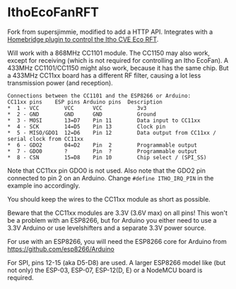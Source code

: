 # IthoEcoFanRFT
Fork from supersjimmie, modified to add a HTTP API.
Integrates with a [Homebridge plugin to control the Itho CVE Eco RFT](https://github.com/adri/homebridge-itho-cve-eco-rft).

Will work with a 868MHz CC1101 module.
The CC1150 may also work, except for receiving (which is not required for controlling an Itho EcoFan).
A 433MHz CC1101/CC1150 might also work, because it has the same chip. But a 433MHz CC11xx board has a different RF filter, causing a lot less transmission power (and reception).
```
Connections between the CC1101 and the ESP8266 or Arduino:
CC11xx pins    ESP pins Arduino pins  Description
*  1 - VCC        VCC      VCC           3v3
*  2 - GND        GND      GND           Ground
*  3 - MOSI       13=D7    Pin 11        Data input to CC11xx
*  4 - SCK        14=D5    Pin 13        Clock pin
*  5 - MISO/GDO1  12=D6    Pin 12        Data output from CC11xx / serial clock from CC11xx
*  6 - GDO2       04=D2    Pin  2        Programmable output
*  7 - GDO0       ?        Pin  ?        Programmable output
*  8 - CSN        15=D8    Pin 10        Chip select / (SPI_SS)
```
Note that CC11xx pin GDO0 is not used.
Also note that the GDO2 pin connected to pin 2 on an Arduino. Change ```#define ITHO_IRQ_PIN``` in the example ino accordingly.

You should keep the wires to the CC11xx module as short as possible.

Beware that the CC11xx modules are 3.3V (3.6V max) on all pins!
This won't be a problem with an ESP8266, but for Arduino you either need to use a 3.3V Arduino or use levelshifters and a separate 3.3V power source.

For use with an ESP8266, you will need the ESP8266 core for Arduino from https://github.com/esp8266/Arduino

For SPI, pins 12-15 (aka D5-D8) are used. 
A larger ESP8266 model like (but not only) the ESP-03, ESP-07, ESP-12(D, E) or a NodeMCU board is required.
